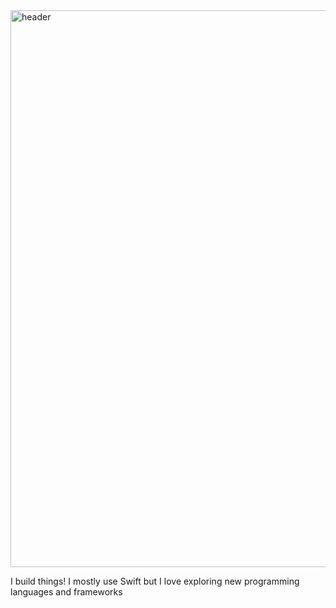 <img width="891" alt="header" src="https://github.com/carsongro/carsongro/assets/94569763/ca60d2a3-3525-4e56-b56f-d9ddf27d970c">

I build things! I mostly use Swift but I love exploring new programming languages and frameworks
